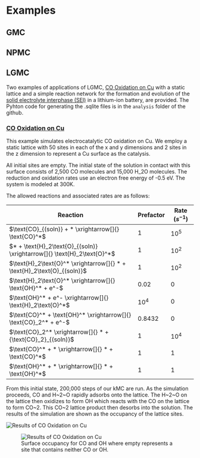 # Examples

## GMC

## NPMC

## LGMC
Two examples of applications of LGMC, [CO Oxidation on Cu](./CO_oxidation.html) with a static lattice and a simple reaction network for the formation and evolution of the [solid electrolyte interphase (SEI)](./SEI.md) in a lithium-ion battery, are provided. The Pyhton code for generating the .sqlite files is in the `analysis` folder of the github. 

### [CO Oxidation on Cu](./CO_oxidation.html)
This example simulates electrocatalytic CO oxidation on Cu. We employ a static lattice with 50 sites in each of the x and y dimensions and 2 sites in the z dimension to represent a Cu surface as the catalysis. 

All initial sites are empty. The initial state of the solution in contact with this surface consists of 2,500 CO molecules and 15,000 H_2O molecules. The reduction and oxidation rates use an electron free energy of -0.5 eV. The system is modeled at 300K. 

The allowed reactions and associated rates are as follows:

| Reaction                                                                | Prefactor | Rate ($s^{-1}$) |
|-------------------------------------------------------------------------|-----------|-----------------|
| $\text{CO}_{(soln)} + * \xrightarrow[]{} \text{CO}^*$                   | 1         | $10^5$          |
| $* + \text{H}_2\text{O}_{(soln)} \xrightarrow[]{} \text{H}_2\text{O}^*$ | 1         | $10^2$          |
| $\text{H}_2\text{O}^* \xrightarrow[]{} * + \text{H}_2\text{O}_{(soln)}$ | 1         | $10^2$          |
| $\text{H}_2\text{O}^* \xrightarrow[]{} \text{OH}^* + e^-$               | 0.02      | 0               |
| $\text{OH}^* + e^- \xrightarrow[]{} \text{H}_2\text{O}^*$               | $10^4$    | 0               |
| $\text{CO}^* + \text{OH}^* \xrightarrow[]{} \text{CO}_2^* + e^-$        | 0.8432    | 0               |
| $\text{CO}_2^* \xrightarrow[]{} * + {\text{CO}_2}_{(soln)}$             | 1         | $10^4$          |
| $\text{CO}^* + * \xrightarrow[]{} * + \text{CO}^*$                      | 1         | 1               |
| $\text{OH}^* + * \xrightarrow[]{} * + \text{OH}^*$                      | 1         | 1               |

From this initial state, 200,000 steps of our kMC are run. As the simulation proceeds, CO and H~2~O rapidly adsorbs onto the lattice. The H~2~O on the lattice then oxidizes to form OH which reacts with the CO on the lattice to form CO~2. This CO~2 lattice product then desorbs into the solution. The results of the simulation are shown as the occupancy of the lattice sites.

![Results of CO Oxidation on Cu](valid.ping)

<figure>
    <img src="valid.jpg"
         alt="Results of CO Oxidation on Cu">
    <figcaption>Surface occupancy for CO and OH where empty represents a site that contains neither CO or OH. </figcaption>
</figure>